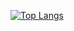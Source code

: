 [![Top Langs](https://github-readme-stats.vercel.app/api/top-langs/?username=MarcoPassoni)](https://github.com/MarcoPassoni/stats&size_weight=0.5&count_weight=0.5&&layout=donut)
